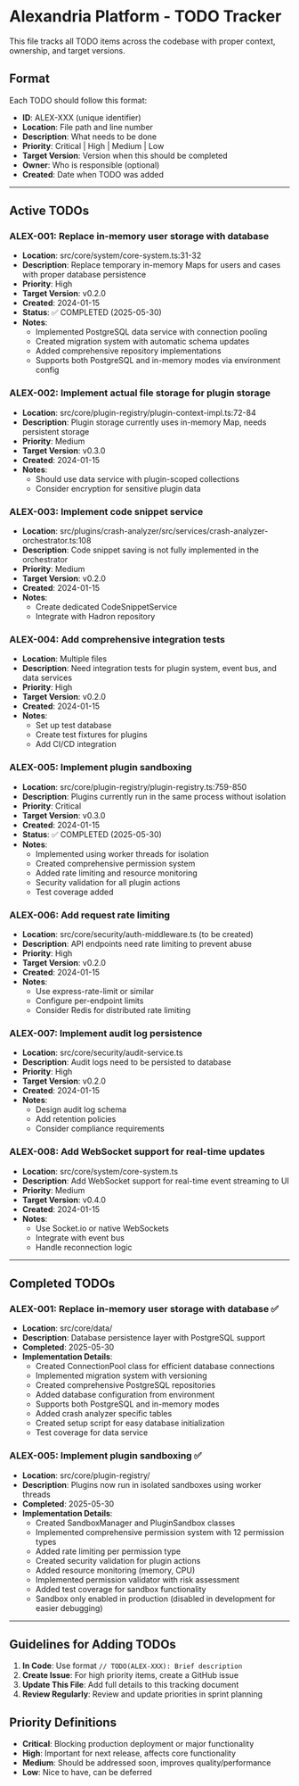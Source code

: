 # Alexandria Platform - TODO Tracker

This file tracks all TODO items across the codebase with proper context, ownership, and target versions.

## Format
Each TODO should follow this format:
- **ID**: ALEX-XXX (unique identifier)
- **Location**: File path and line number
- **Description**: What needs to be done
- **Priority**: Critical | High | Medium | Low
- **Target Version**: Version when this should be completed
- **Owner**: Who is responsible (optional)
- **Created**: Date when TODO was added

---

## Active TODOs

### ALEX-001: Replace in-memory user storage with database
- **Location**: src/core/system/core-system.ts:31-32
- **Description**: Replace temporary in-memory Maps for users and cases with proper database persistence
- **Priority**: High
- **Target Version**: v0.2.0
- **Created**: 2024-01-15
- **Status**: ✅ COMPLETED (2025-05-30)
- **Notes**: 
  - Implemented PostgreSQL data service with connection pooling
  - Created migration system with automatic schema updates
  - Added comprehensive repository implementations
  - Supports both PostgreSQL and in-memory modes via environment config

### ALEX-002: Implement actual file storage for plugin storage
- **Location**: src/core/plugin-registry/plugin-context-impl.ts:72-84
- **Description**: Plugin storage currently uses in-memory Map, needs persistent storage
- **Priority**: Medium
- **Target Version**: v0.3.0
- **Created**: 2024-01-15
- **Notes**:
  - Should use data service with plugin-scoped collections
  - Consider encryption for sensitive plugin data

### ALEX-003: Implement code snippet service
- **Location**: src/plugins/crash-analyzer/src/services/crash-analyzer-orchestrator.ts:108
- **Description**: Code snippet saving is not fully implemented in the orchestrator
- **Priority**: Medium
- **Target Version**: v0.2.0
- **Created**: 2024-01-15
- **Notes**:
  - Create dedicated CodeSnippetService
  - Integrate with Hadron repository

### ALEX-004: Add comprehensive integration tests
- **Location**: Multiple files
- **Description**: Need integration tests for plugin system, event bus, and data services
- **Priority**: High
- **Target Version**: v0.2.0
- **Created**: 2024-01-15
- **Notes**:
  - Set up test database
  - Create test fixtures for plugins
  - Add CI/CD integration

### ALEX-005: Implement plugin sandboxing
- **Location**: src/core/plugin-registry/plugin-registry.ts:759-850
- **Description**: Plugins currently run in the same process without isolation
- **Priority**: Critical
- **Target Version**: v0.3.0
- **Created**: 2024-01-15
- **Status**: ✅ COMPLETED (2025-05-30)
- **Notes**:
  - Implemented using worker threads for isolation
  - Created comprehensive permission system
  - Added rate limiting and resource monitoring
  - Security validation for all plugin actions
  - Test coverage added

### ALEX-006: Add request rate limiting
- **Location**: src/core/security/auth-middleware.ts (to be created)
- **Description**: API endpoints need rate limiting to prevent abuse
- **Priority**: High
- **Target Version**: v0.2.0
- **Created**: 2024-01-15
- **Notes**:
  - Use express-rate-limit or similar
  - Configure per-endpoint limits
  - Consider Redis for distributed rate limiting

### ALEX-007: Implement audit log persistence
- **Location**: src/core/security/audit-service.ts
- **Description**: Audit logs need to be persisted to database
- **Priority**: High
- **Target Version**: v0.2.0
- **Created**: 2024-01-15
- **Notes**:
  - Design audit log schema
  - Add retention policies
  - Consider compliance requirements

### ALEX-008: Add WebSocket support for real-time updates
- **Location**: src/core/system/core-system.ts
- **Description**: Add WebSocket support for real-time event streaming to UI
- **Priority**: Medium
- **Target Version**: v0.4.0
- **Created**: 2024-01-15
- **Notes**:
  - Use Socket.io or native WebSockets
  - Integrate with event bus
  - Handle reconnection logic

---

## Completed TODOs

### ALEX-001: Replace in-memory user storage with database ✅
- **Location**: src/core/data/
- **Description**: Database persistence layer with PostgreSQL support
- **Completed**: 2025-05-30
- **Implementation Details**:
  - Created ConnectionPool class for efficient database connections
  - Implemented migration system with versioning
  - Created comprehensive PostgreSQL repositories
  - Added database configuration from environment
  - Supports both PostgreSQL and in-memory modes
  - Added crash analyzer specific tables
  - Created setup script for easy database initialization
  - Test coverage for data service

### ALEX-005: Implement plugin sandboxing ✅
- **Location**: src/core/plugin-registry/
- **Description**: Plugins now run in isolated sandboxes using worker threads
- **Completed**: 2025-05-30
- **Implementation Details**:
  - Created SandboxManager and PluginSandbox classes
  - Implemented comprehensive permission system with 12 permission types
  - Added rate limiting per permission type
  - Created security validation for plugin actions
  - Added resource monitoring (memory, CPU)
  - Implemented permission validator with risk assessment
  - Added test coverage for sandbox functionality
  - Sandbox only enabled in production (disabled in development for easier debugging)

---

## Guidelines for Adding TODOs

1. **In Code**: Use format `// TODO(ALEX-XXX): Brief description`
2. **Create Issue**: For high priority items, create a GitHub issue
3. **Update This File**: Add full details to this tracking document
4. **Review Regularly**: Review and update priorities in sprint planning

## Priority Definitions

- **Critical**: Blocking production deployment or major functionality
- **High**: Important for next release, affects core functionality
- **Medium**: Should be addressed soon, improves quality/performance
- **Low**: Nice to have, can be deferred